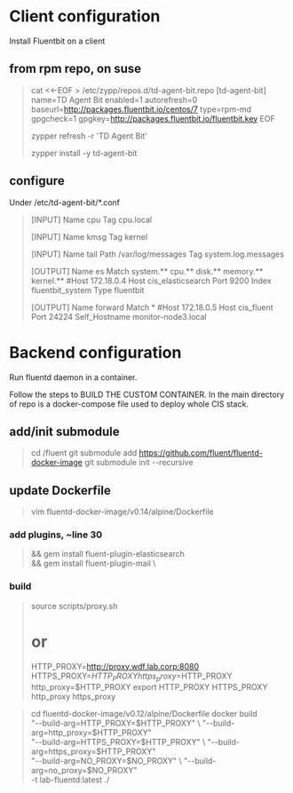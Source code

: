 

# Client configuration
Install Fluentbit on a client

## from rpm repo, on suse

> cat <<-EOF > /etc/zypp/repos.d/td-agent-bit.repo
> 	[td-agent-bit]
> 	name=TD Agent Bit
> 	enabled=1
> 	autorefresh=0
> 	baseurl=http://packages.fluentbit.io/centos/7
> 	type=rpm-md
> 	gpgcheck=1
> 	gpgkey=http://packages.fluentbit.io/fluentbit.key
> EOF
> 
> zypper refresh -r 'TD Agent Bit'
> 
> zypper install -y td-agent-bit

## configure

Under /etc/td-agent-bit/*.conf

> [INPUT]
>     Name cpu
>     Tag  cpu.local
> 
> [INPUT]
>     Name   kmsg
>     Tag    kernel
> 
> [INPUT]
>     Name   tail
>     Path   /var/log/messages
>     Tag    system.log.messages
> 
> [OUTPUT]
>     Name  es
>     Match system.** cpu.** disk.** memory.** kernel.**
>     #Host  172.18.0.4
>     Host  cis_elasticsearch
>     Port  9200
>     Index fluentbit_system
>     Type  fluentbit
> 
> [OUTPUT]
>     Name          forward
>     Match         *
>     #Host         172.18.0.5
>     Host          cis_fluent
>     Port          24224
>     Self_Hostname monitor-node3.local
> 

# Backend configuration
Run fluentd daemon in a container.

Follow the steps to BUILD THE CUSTOM CONTAINER.
In the main directory of repo is a docker-compose file used to deploy whole CIS stack.

## add/init submodule
> cd <repo>/fluent
> git submodule add https://github.com/fluent/fluentd-docker-image
> git submodule init --recursive

## update Dockerfile
> vim fluentd-docker-image/v0.14/alpine/Dockerfile

### add plugins, ~line 30
> && gem install fluent-plugin-elasticsearch \
> && gem install fluent-plugin-mail \

### build

> source scripts/proxy.sh
> # or
> HTTP_PROXY=http://proxy.wdf.lab.corp:8080
> HTTPS_PROXY=$HTTP_PROXY
> https_proxy=$HTTP_PROXY
> http_proxy=$HTTP_PROXY
> export HTTP_PROXY HTTPS_PROXY http_proxy https_proxy

> cd fluentd-docker-image/v0.12/alpine/Dockerfile
> docker build \
> "--build-arg=HTTP_PROXY=$HTTP_PROXY" \
> "--build-arg=http_proxy=$HTTP_PROXY" \
> "--build-arg=HTTPS_PROXY=$HTTP_PROXY" \
> "--build-arg=https_proxy=$HTTP_PROXY" \
> "--build-arg=NO_PROXY=$NO_PROXY" \
> "--build-arg=no_proxy=$NO_PROXY" \
> -t lab-fluentd:latest ./

